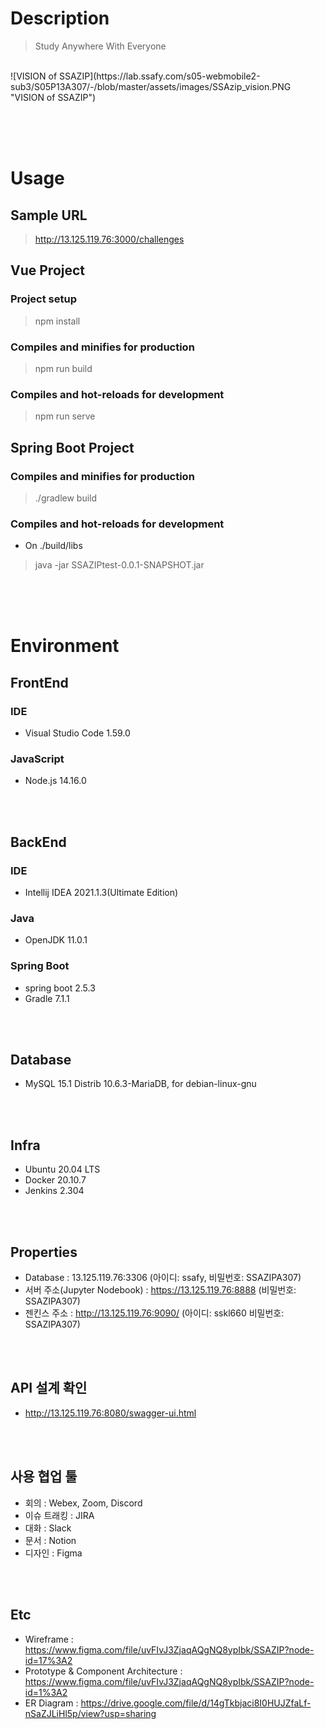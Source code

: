 # Description
> Study Anywhere With Everyone
<br>
![VISION of SSAZIP](https://lab.ssafy.com/s05-webmobile2-sub3/S05P13A307/-/blob/master/assets/images/SSAzip_vision.PNG "VISION of SSAZIP")

<br><br><br>

# Usage
## Sample URL
> http://13.125.119.76:3000/challenges

## Vue Project
### Project setup
> npm install

### Compiles and minifies for production
> npm run build

### Compiles and hot-reloads for development
> npm run serve

## Spring Boot Project
### Compiles and minifies for production
> ./gradlew build

### Compiles and hot-reloads for development
- On ./build/libs
> java -jar SSAZIPtest-0.0.1-SNAPSHOT.jar

<br><br><br>

# Environment
## FrontEnd
### IDE         
- Visual Studio Code 1.59.0

### JavaScript
- Node.js 14.16.0

<br><br>

## BackEnd
### IDE
- Intellij IDEA 2021.1.3(Ultimate Edition)

### Java
- OpenJDK 11.0.1

### Spring Boot
- spring boot 2.5.3
- Gradle 7.1.1

<br><br>

## Database
- MySQL 15.1 Distrib 10.6.3-MariaDB, for debian-linux-gnu

<br><br>

## Infra
- Ubuntu 20.04 LTS
- Docker 20.10.7
- Jenkins 2.304

<br><br>

## Properties
- Database : 13.125.119.76:3306 (아이디: ssafy, 비밀번호: SSAZIPA307)
- 서버 주소(Jupyter Nodebook) : https://13.125.119.76:8888 (비밀번호: SSAZIPA307)
- 젠킨스 주소 : http://13.125.119.76:9090/ (아이디: sskl660 비밀번호: SSAZIPA307)

<br><br>

## API 설계 확인
- http://13.125.119.76:8080/swagger-ui.html

<br><br>

## 사용 협업 툴
- 회의 : Webex, Zoom, Discord
- 이슈 트래킹 : JIRA
- 대화 : Slack
- 문서 : Notion
- 디자인 : Figma

<br><br>

## Etc
- Wireframe : https://www.figma.com/file/uvFIvJ3ZjaqAQgNQ8ypIbk/SSAZIP?node-id=17%3A2
- Prototype & Component Architecture : https://www.figma.com/file/uvFIvJ3ZjaqAQgNQ8ypIbk/SSAZIP?node-id=1%3A2
- ER Diagram : https://drive.google.com/file/d/14gTkbjaci8I0HUJZfaLf-nSaZJLiHl5p/view?usp=sharing
